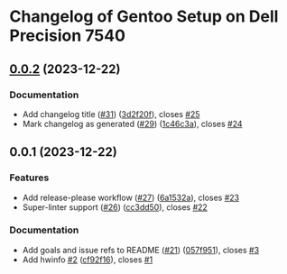 # Changelog of Gentoo Setup on Dell Precision 7540

## [0.0.2](https://github.com/jhatler/gentoo-precision-7540/compare/gentoo-precision-7540-v0.0.1...gentoo-precision-7540-v0.0.2) (2023-12-22)


### Documentation

* Add changelog title ([#31](https://github.com/jhatler/gentoo-precision-7540/issues/31)) ([3d2f20f](https://github.com/jhatler/gentoo-precision-7540/commit/3d2f20fed6aba57f4882e85e1028a1dad6c23bb2)), closes [#25](https://github.com/jhatler/gentoo-precision-7540/issues/25)
* Mark changelog as generated ([#29](https://github.com/jhatler/gentoo-precision-7540/issues/29)) ([1c46c3a](https://github.com/jhatler/gentoo-precision-7540/commit/1c46c3a6f140ee0ff4421d6e39c30c6152de4174)), closes [#24](https://github.com/jhatler/gentoo-precision-7540/issues/24)

## 0.0.1 (2023-12-22)


### Features

* Add release-please workflow ([#27](https://github.com/jhatler/gentoo-precision-7540/issues/27)) ([6a1532a](https://github.com/jhatler/gentoo-precision-7540/commit/6a1532a2a8518735a80752d5336e4d830c33b0f5)), closes [#23](https://github.com/jhatler/gentoo-precision-7540/issues/23)
* Super-linter support ([#26](https://github.com/jhatler/gentoo-precision-7540/issues/26)) ([cc3dd50](https://github.com/jhatler/gentoo-precision-7540/commit/cc3dd5051e6b39501e54d32713c14cb20e6486dc)), closes [#22](https://github.com/jhatler/gentoo-precision-7540/issues/22)


### Documentation

* Add goals and issue refs to README ([#21](https://github.com/jhatler/gentoo-precision-7540/issues/21)) ([057f951](https://github.com/jhatler/gentoo-precision-7540/commit/057f951c440896986ce4e6d187000647a7653664)), closes [#3](https://github.com/jhatler/gentoo-precision-7540/issues/3)
* Add hwinfo [#2](https://github.com/jhatler/gentoo-precision-7540/issues/2) ([cf92f16](https://github.com/jhatler/gentoo-precision-7540/commit/cf92f16af76a6e39c20634849496c88db7592c8d)), closes [#1](https://github.com/jhatler/gentoo-precision-7540/issues/1)

<!--- @generate --->

